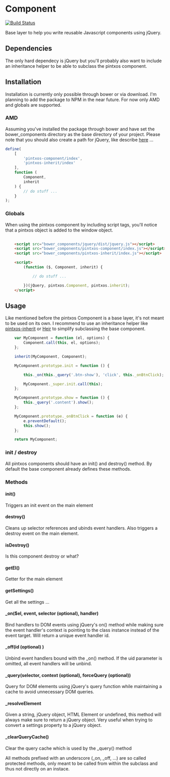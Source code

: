 # Component

[![Build Status](https://travis-ci.org/pintxos/Component.svg?branch=master)](https://travis-ci.org/pintxos/Component)

Base layer to help you write reusable Javascript components using jQuery.

## Dependencies

The only hard dependecy is jQuery but you'll probably also want to include an inheritance helper to be able to subclass the pintxos component.

## Installation

Installation is currently only possible through bower or via download. I'm planning to add the package to NPM in the near future. For now only AMD and globals are supported.

### AMD
Assuming you've installed the package through bower and have set the bower_components directory as the base directory of your project. Please note that you should also create a path for jQuery, like describe [here](http://requirejs.org/docs/jquery.html) ...

``` javascript
define(
	[
		'pintxos-component/index', 
		'pintxos-inherit/index'
	],
	function (
		Component,
		inherit
	) {
		// do stuff ...
	}
);
```

### Globals

When using the pintxos component by including script tags, you'll notice that a pintxos object is added to the window object. 

``` html
	
	<script src="bower_components/jquery/dist/jquery.js"></script>
	<script src="bower_components/pintxos-component/index.js"></script>
	<script src="bower_components/pintxos-inherit/index.js"></script>

	<script>
		(function ($, Component, inherit) {

			// do stuff ...

		})(jQuery, pintxos.Component, pintxos.inherit);
	</script>
```


## Usage

Like mentioned before the pintxos Component is a base layer, it's not meant to be used on its own. I recommend to use an inheritance helper like [pintxos-inherit](https://github.com/pintxos/inherit) or [Heir](https://github.com/Wolfy87/Heir) to simplify subclassing the base component.

```javascript
	var MyComponent = function (el, options) {
		Component.call(this, el, options);
	};

	inherit(MyComponent, Component);

	MyComponent.prototype.init = function () {

		this._on(this._query('.btn-show'), 'click', this._onBtnClick);

		MyComponent._super.init.call(this);
	};

	MyComponent.prototype.show = function () {
		this._query('.content').show();
	};

	MyComponent.prototype._onBtnClick = function (e) {
		e.preventDefault();
		this.show();
	};

	return MyComponent;
```
### init / destroy

All pintxos components should have an init() and destroy() method. By default the base component already defines these methods. 

### Methods

#### init()
Triggers an init event on the main element 

#### destroy()
Cleans up selector references and ubinds event handlers. Also triggers a destroy event on the main element.

#### isDestroy()
Is this component destroy or what?

#### getEl()
Getter for the main element

#### getSettings()
Get all the settings ...

#### _on($el, event, selector (optional), handler)
Bind handlers to DOM events using jQuery's on() method while making sure the event handler's context is pointing to the class instance instead of the event target. Will return a unique event handler id.

#### _off(id (optional) )
Unbind event handlers bound with the _on() method. If the uid parameter is omitted, all event handlers will be unbind.

#### _query(selector, context (optional), forceQuery (optional))
Query for DOM elements using jQuery's query function while maintaining a cache to avoid unnecessary DOM queries.

#### _resolveElement
Given a string, jQuery object, HTML Element or undefined, this method will always make sure to return a jQuery object. Very useful when trying to convert a settings property to a jQuery object.

#### _clearQueryCache()
Clear the query cache which is used by the _query() method

All methods prefixed with an underscore (_on, _off, ...) are so called protected methods, only meant to be called from within the subclass and thus not directly on an instace.

